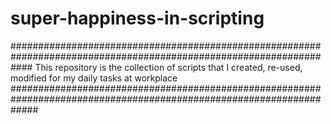 # super-happiness-in-scripting
####################################################################################################################
This repository is the collection of scripts that I created, re-used, modified for my daily tasks at workplace
#####################################################################################################################



